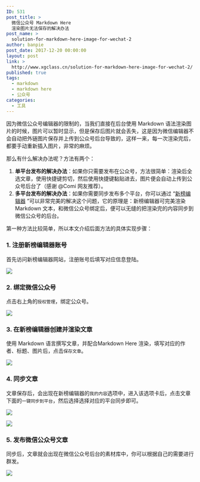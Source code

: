 ```yaml
---
ID: 531
post_title: >
  微信公众号 Markdown Here
  渲染图片无法保存的解决办法
post_name: >
  solution-for-markdown-here-image-for-wechat-2
author: banpie
post_date: 2017-12-20 00:00:00
layout: post
link: >
  http://www.xgclass.cn/solution-for-markdown-here-image-for-wechat-2/
published: true
tags:
  - markdown
  - markdown here
  - 公众号
categories:
  - 工具
---
```

因为微信公众号编辑器的限制的，当我们直接在后台使用 Markdown 语法渲染图片的时候，图片可以暂时显示，但是保存后图片就会丢失，这是因为微信编辑器不会自动把外链图片保存并上传到公众号后台导致的，这样一来，每一次渲染完后，都要手动重新插入图片，非常的麻烦。

那么有什么解决办法呢？方法有两个：

1.  **单平台发布的解决办法**：如果你只需要发布在公众号，方法很简单：渲染后全选文章，使用快捷键剪切，然后使用快捷键黏贴进去，图片便会自动上传到公众号后台了（感谢 @Comi 网友推荐）。
2.  **多平台发布的解决办法**：如果你需要同步发布多个平台，你可以通过 “[新榜编辑器][1] ”可以非常完美的解决这个问题，它的原理是：新榜编辑器可完美渲染 Markdown 文本，和微信公众号绑定后，便可以无缝的把渲染完的内容同步到微信公众号的后台。

第一种方法比较简单，所以本文介绍后面方法的具体实现步骤：

### 1\. 注册新榜编辑器账号

首先访问新榜编辑器网站，注册账号后填写对应信息登陆。

![][2]

### 2\. 绑定微信公众号

点击右上角的`授权管理`，绑定公众号。

![][3]

### 3\. 在新榜编辑器创建并渲染文章

使用 Markdown 语言撰写文章，并配合Markdown Here 渲染，填写对应的作者、标题、图片后，点击`保存文章`。

![][4]

### 4\. 同步文章

文章保存后，会出现在新榜编辑器的`我的内容`选项中，进入该选项卡后，点击文章下面的`一键同步到平台`，然后选择选择对应的平台同步即可。

![][5]

![][6]

### 5\. 发布微信公众号文章

同步后，文章就会出现在微信公众号后台的素材库中，你可以根据自己的需要进行群发。

![][7]

#

 [1]: https://edit.newrank.cn/
 [2]: http://cdn.bpteach.com/17-12-20/33872591.jpg
 [3]: http://cdn.bpteach.com/17-12-20/9415306.jpg
 [4]: http://cdn.bpteach.com/17-12-20/76517349.jpg
 [5]: http://cdn.bpteach.com/17-12-20/85653617.jpg
 [6]: http://cdn.bpteach.com/17-12-20/55662905.jpg
 [7]: http://cdn.bpteach.com/17-12-20/19207262.jpg